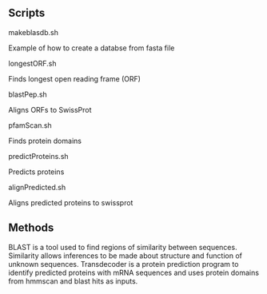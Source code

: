 ## Scripts

makeblasdb.sh

Example of how to create a databse from fasta file 


longestORF.sh

Finds longest open reading frame (ORF)


blastPep.sh

Aligns ORFs to SwissProt


pfamScan.sh

Finds protein domains


predictProteins.sh

Predicts proteins


alignPredicted.sh

Aligns predicted proteins to swissprot


## Methods

BLAST is a tool used to find regions of similarity between sequences. Similarity allows inferences to be made about structure and function of unknown sequences. 
Transdecoder is a protein prediction program to identify predicted proteins with mRNA sequences and uses protein domains from hmmscan and blast hits as inputs.
